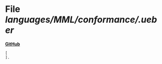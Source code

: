 # File _languages/MML/conformance/.ueber_
**[GitHub](https://github.com/softlang/yas/blob/master/languages/MML/conformance/.ueber)**
```
[
].

```

